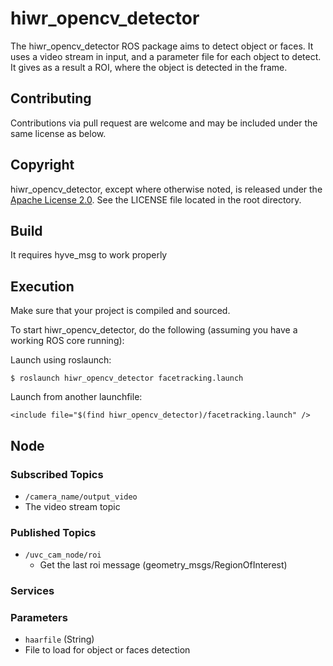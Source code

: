 hiwr_opencv_detector
===============================================
 
The hiwr\_opencv\_detector ROS package aims to detect object or faces. It uses a video stream in input, and a parameter file for each object to detect.
It gives as a result a ROI, where the object is detected in the frame.


Contributing
----------------------

Contributions via pull request are welcome and may be included under the
same license as below.

Copyright
----------------------

hiwr\_opencv\_detector, except where otherwise noted, is released under the
[Apache License 2.0](http://www.apache.org/licenses/LICENSE-2.0.html).
See the LICENSE file located in the root directory.

Build
----------------------
It requires hyve_msg to work properly

Execution
----------------------
Make sure that your project is compiled and sourced.

To start hiwr\_opencv\_detector, do the following (assuming you
have a working ROS core running):

Launch using roslaunch:

    $ roslaunch hiwr_opencv_detector facetracking.launch 

Launch from another launchfile:

    <include file="$(find hiwr_opencv_detector)/facetracking.launch" />
 
Node
----------------------

### Subscribed Topics
* `/camera_name/output_video`
 * The video stream topic

### Published Topics

* `/uvc_cam_node/roi`
  * Get the last roi message (geometry_msgs/RegionOfInterest)

### Services

### Parameters

* `haarfile` (String)
 * File to load for object or faces detection